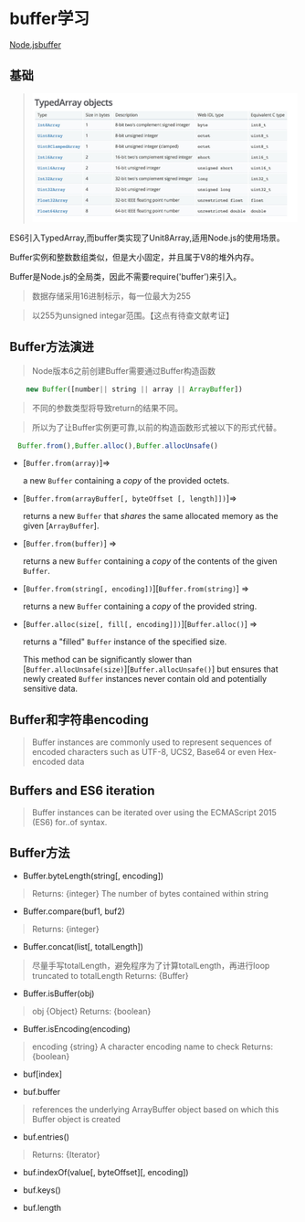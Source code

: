 
# buffer学习

[Node.jsbuffer](https://github.com/nodejs/node/blob/master/doc/api/buffer.md)

## 基础

>  ![typedArray说明](./assets/typedArray.png)

ES6引入TypedArray,而buffer类实现了Unit8Array,适用Node.js的使用场景。

Buffer实例和整数数组类似，但是大小固定，并且属于V8的堆外内存。

Buffer是Node.js的全局类，因此不需要require('buffer')来引入。

> 数据存储采用16进制标示，每一位最大为255

> 以255为unsigned integar范围。【这点有待查文献考证】

## Buffer方法演进

 > Node版本6之前创建Buffer需要通过Buffer构造函数

```javaScript
    new Buffer([number|| string || array || ArrayBuffer])
```
> 不同的参数类型将导致return的结果不同。

> 所以为了让Buffer实例更可靠,以前的构造函数形式被以下的形式代替。

```javaScript
  Buffer.from(),Buffer.alloc(),Buffer.allocUnsafe()
```

* [`Buffer.from(array)`]=>

     a new `Buffer` containing a *copy* of the provided octets.

* [`Buffer.from(arrayBuffer[, byteOffset [, length]])`]=>

  returns a new `Buffer` that *shares* the same allocated memory as the given [`ArrayBuffer`].

* [`Buffer.from(buffer)`] =>

  returns a new `Buffer` containing a *copy* of the contents of the given `Buffer`.

* [`Buffer.from(string[, encoding])`][`Buffer.from(string)`] =>

  returns a new `Buffer` containing a *copy* of the provided string.

* [`Buffer.alloc(size[, fill[, encoding]])`][`Buffer.alloc()`] =>

  returns a "filled" `Buffer` instance of the specified size.

  This method can be significantly slower than [`Buffer.allocUnsafe(size)`][`Buffer.allocUnsafe()`] but ensures
  that newly created `Buffer` instances never contain old and potentially
  sensitive data.


## Buffer和字符串encoding

> Buffer instances are commonly used to represent sequences
> of encoded characters such as UTF-8, UCS2, Base64 or even Hex-encoded data

## Buffers and ES6 iteration

> Buffer instances can be iterated over using the ECMAScript 2015 (ES6) for..of syntax.


## Buffer方法

- Buffer.byteLength(string[, encoding])

> Returns: {integer} The number of bytes contained within string

- Buffer.compare(buf1, buf2)

> Returns: {integer}

- Buffer.concat(list[, totalLength])

> 尽量手写totalLength，避免程序为了计算totalLength，再进行loop
>  truncated to totalLength
> Returns: {Buffer}

- Buffer.isBuffer(obj)

> obj {Object}
> Returns: {boolean}

- Buffer.isEncoding(encoding)

> encoding {string} A character encoding name to check
> Returns: {boolean}


- buf[index]

- buf.buffer

>  references the underlying ArrayBuffer object based on which this Buffer object is created

- buf.entries()

> Returns: {Iterator}

- buf.indexOf(value[, byteOffset][, encoding])

- buf.keys()

- buf.length
































